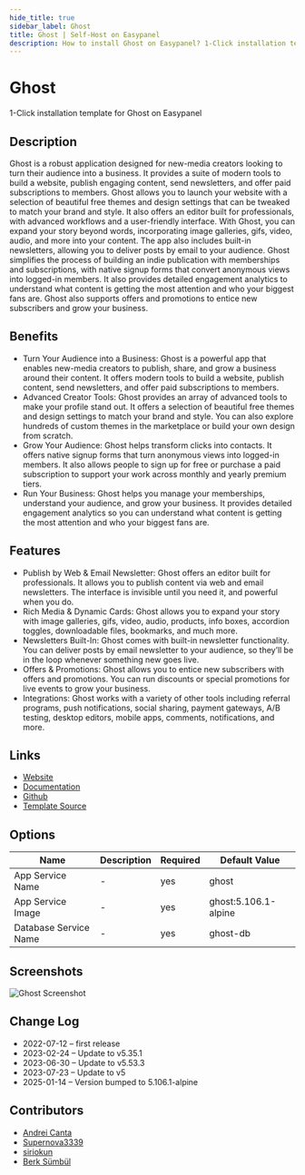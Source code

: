 ```yaml
---
hide_title: true
sidebar_label: Ghost
title: Ghost | Self-Host on Easypanel
description: How to install Ghost on Easypanel? 1-Click installation template for Ghost on Easypanel
---
```


<!-- generated -->

# Ghost

1-Click installation template for Ghost on Easypanel

## Description

Ghost is a robust application designed for new-media creators looking to turn their audience into a business. It provides a suite of modern tools to build a website, publish engaging content, send newsletters, and offer paid subscriptions to members. Ghost allows you to launch your website with a selection of beautiful free themes and design settings that can be tweaked to match your brand and style. It also offers an editor built for professionals, with advanced workflows and a user-friendly interface. With Ghost, you can expand your story beyond words, incorporating image galleries, gifs, video, audio, and more into your content. The app also includes built-in newsletters, allowing you to deliver posts by email to your audience. Ghost simplifies the process of building an indie publication with memberships and subscriptions, with native signup forms that convert anonymous views into logged-in members. It also provides detailed engagement analytics to understand what content is getting the most attention and who your biggest fans are. Ghost also supports offers and promotions to entice new subscribers and grow your business.

## Benefits

- Turn Your Audience into a Business: Ghost is a powerful app that enables new-media creators to publish, share, and grow a business around their content. It offers modern tools to build a website, publish content, send newsletters, and offer paid subscriptions to members.
- Advanced Creator Tools: Ghost provides an array of advanced tools to make your profile stand out. It offers a selection of beautiful free themes and design settings to match your brand and style. You can also explore hundreds of custom themes in the marketplace or build your own design from scratch.
- Grow Your Audience: Ghost helps transform clicks into contacts. It offers native signup forms that turn anonymous views into logged-in members. It also allows people to sign up for free or purchase a paid subscription to support your work across monthly and yearly premium tiers.
- Run Your Business: Ghost helps you manage your memberships, understand your audience, and grow your business. It provides detailed engagement analytics so you can understand what content is getting the most attention and who your biggest fans are.

## Features

- Publish by Web & Email Newsletter: Ghost offers an editor built for professionals. It allows you to publish content via web and email newsletters. The interface is invisible until you need it, and powerful when you do.
- Rich Media & Dynamic Cards: Ghost allows you to expand your story with image galleries, gifs, video, audio, products, info boxes, accordion toggles, downloadable files, bookmarks, and much more.
- Newsletters Built-In: Ghost comes with built-in newsletter functionality. You can deliver posts by email newsletter to your audience, so they’ll be in the loop whenever something new goes live.
- Offers & Promotions: Ghost allows you to entice new subscribers with offers and promotions. You can run discounts or special promotions for live events to grow your business.
- Integrations: Ghost works with a variety of other tools including referral programs, push notifications, social sharing, payment gateways, A/B testing, desktop editors, mobile apps, comments, notifications, and more.

## Links

- [Website](https://ghost.org/)
- [Documentation](https://ghost.org/resources/)
- [Github](https://github.com/docker-library/ghost)
- [Template Source](https://github.com/easypanel-io/templates/tree/main/templates/ghost)

## Options

Name | Description | Required | Default Value
-|-|-|-
App Service Name | - | yes | ghost
App Service Image | - | yes | ghost:5.106.1-alpine
Database Service Name | - | yes | ghost-db

## Screenshots

![Ghost Screenshot](./assets/screenshot.png)

## Change Log

- 2022-07-12 – first release
- 2023-02-24 – Update to v5.35.1
- 2023-06-30 – Update to v5.53.3
- 2023-07-23 – Update to v5
- 2025-01-14 – Version bumped to 5.106.1-alpine

## Contributors

- [Andrei Canta](https://github.com/deiucanta)
- [Supernova3339](https://github.com/supernova3339)
- [siriokun](https://github.com/siriokun)
- [Berk Sümbül](https://berksmbl.com)
